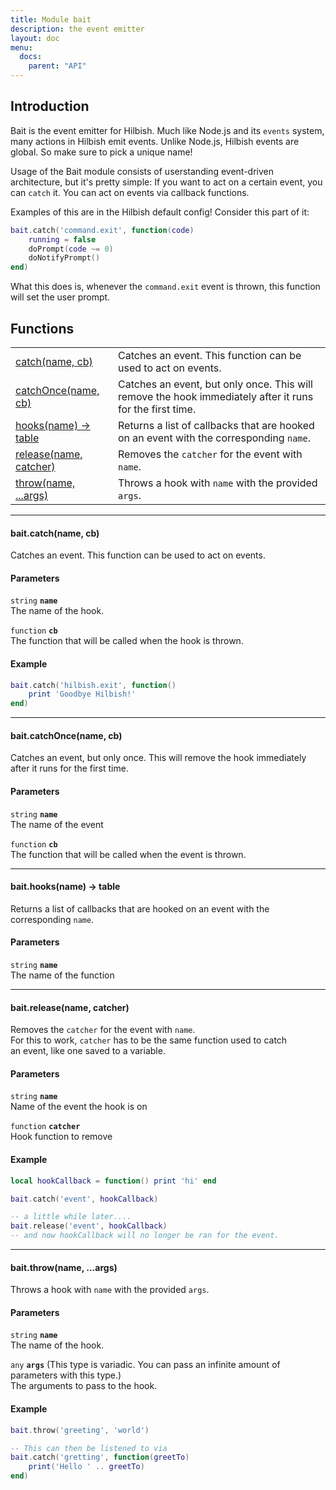 ```yaml
---
title: Module bait
description: the event emitter
layout: doc
menu:
  docs:
    parent: "API"
---
```


## Introduction

Bait is the event emitter for Hilbish. Much like Node.js and
its `events` system, many actions in Hilbish emit events.
Unlike Node.js, Hilbish events are global. So make sure to
pick a unique name!

Usage of the Bait module consists of userstanding
event-driven architecture, but it's pretty simple:
If you want to act on a certain event, you can `catch` it.
You can act on events via callback functions.

Examples of this are in the Hilbish default config!
Consider this part of it:
```lua
bait.catch('command.exit', function(code)
	running = false
	doPrompt(code ~= 0)
	doNotifyPrompt()
end)
```

What this does is, whenever the `command.exit` event is thrown,
this function will set the user prompt.

## Functions
|||
|----|----|
|<a href="#catch">catch(name, cb)</a>|Catches an event. This function can be used to act on events.|
|<a href="#catchOnce">catchOnce(name, cb)</a>|Catches an event, but only once. This will remove the hook immediately after it runs for the first time.|
|<a href="#hooks">hooks(name) -> table</a>|Returns a list of callbacks that are hooked on an event with the corresponding `name`.|
|<a href="#release">release(name, catcher)</a>|Removes the `catcher` for the event with `name`.|
|<a href="#throw">throw(name, ...args)</a>|Throws a hook with `name` with the provided `args`.|

<hr><div id='catch'>
<h4 class='heading'>
bait.catch(name, cb)
<a href="#catch" class='heading-link'>
	<i class="fas fa-paperclip"></i>
</a>
</h4>

Catches an event. This function can be used to act on events.  
  
  
#### Parameters
`string` **`name`**  
The name of the hook.

`function` **`cb`**  
The function that will be called when the hook is thrown.

#### Example
```lua
bait.catch('hilbish.exit', function()
	print 'Goodbye Hilbish!'
end)
```
</div>

<hr><div id='catchOnce'>
<h4 class='heading'>
bait.catchOnce(name, cb)
<a href="#catchOnce" class='heading-link'>
	<i class="fas fa-paperclip"></i>
</a>
</h4>

Catches an event, but only once. This will remove the hook immediately after it runs for the first time.  
#### Parameters
`string` **`name`**  
The name of the event

`function` **`cb`**  
The function that will be called when the event is thrown.

</div>

<hr><div id='hooks'>
<h4 class='heading'>
bait.hooks(name) -> table
<a href="#hooks" class='heading-link'>
	<i class="fas fa-paperclip"></i>
</a>
</h4>

Returns a list of callbacks that are hooked on an event with the corresponding `name`.  
#### Parameters
`string` **`name`**  
The name of the function

</div>

<hr><div id='release'>
<h4 class='heading'>
bait.release(name, catcher)
<a href="#release" class='heading-link'>
	<i class="fas fa-paperclip"></i>
</a>
</h4>

Removes the `catcher` for the event with `name`.  
For this to work, `catcher` has to be the same function used to catch  
an event, like one saved to a variable.  
  
  
#### Parameters
`string` **`name`**  
Name of the event the hook is on

`function` **`catcher`**  
Hook function to remove

#### Example
```lua
local hookCallback = function() print 'hi' end

bait.catch('event', hookCallback)

-- a little while later....
bait.release('event', hookCallback)
-- and now hookCallback will no longer be ran for the event.
```
</div>

<hr><div id='throw'>
<h4 class='heading'>
bait.throw(name, ...args)
<a href="#throw" class='heading-link'>
	<i class="fas fa-paperclip"></i>
</a>
</h4>

Throws a hook with `name` with the provided `args`.  
  
  
#### Parameters
`string` **`name`**  
The name of the hook.

`any` **`args`** (This type is variadic. You can pass an infinite amount of parameters with this type.)  
The arguments to pass to the hook.

#### Example
```lua
bait.throw('greeting', 'world')

-- This can then be listened to via
bait.catch('gretting', function(greetTo)
	print('Hello ' .. greetTo)
end)
```
</div>

